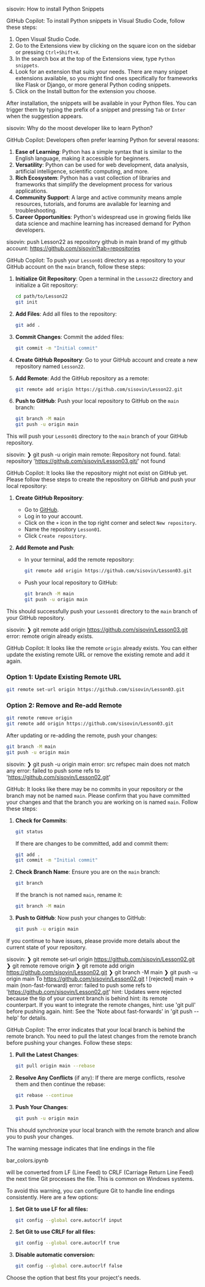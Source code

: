 sisovin: How to install Python Snippets

GitHub Copilot: To install Python snippets in Visual Studio Code, follow these steps:

1. Open Visual Studio Code.
2. Go to the Extensions view by clicking on the square icon on the sidebar or pressing `Ctrl+Shift+X`.
3. In the search box at the top of the Extensions view, type `Python snippets`.
4. Look for an extension that suits your needs. There are many snippet extensions available, so you might find ones specifically for frameworks like Flask or Django, or more general Python coding snippets.
5. Click on the Install button for the extension you choose.

After installation, the snippets will be available in your Python files. You can trigger them by typing the prefix of a snippet and pressing `Tab` or `Enter` when the suggestion appears.

sisovin: Why do the moost developer like to learn Python?

GitHub Copilot: Developers often prefer learning Python for several reasons:

1. **Ease of Learning**: Python has a simple syntax that is similar to the English language, making it accessible for beginners.
2. **Versatility**: Python can be used for web development, data analysis, artificial intelligence, scientific computing, and more.
3. **Rich Ecosystem**: Python has a vast collection of libraries and frameworks that simplify the development process for various applications.
4. **Community Support**: A large and active community means ample resources, tutorials, and forums are available for learning and troubleshooting.
5. **Career Opportunities**: Python's widespread use in growing fields like data science and machine learning has increased demand for Python developers.

sisovin: push Lesson22 as repository github in main brand of my github account: https://github.com/sisovin?tab=repositories

GitHub Copilot: To push your `Lesson01` directory as a repository to your GitHub account on the `main` branch, follow these steps:

1. **Initialize Git Repository**:
   Open a terminal in the `Lesson22` directory and initialize a Git repository:
   ```sh
   cd path/to/Lesson22
   git init
   ```

2. **Add Files**:
   Add all files to the repository:
   ```sh
   git add .
   ```

3. **Commit Changes**:
   Commit the added files:
   ```sh
   git commit -m "Initial commit"
   ```

4. **Create GitHub Repository**:
   Go to your GitHub account and create a new repository named `Lesson22`.

5. **Add Remote**:
   Add the GitHub repository as a remote:
   ```sh
   git remote add origin https://github.com/sisovin/Lesson22.git
   ```

6. **Push to GitHub**:
   Push your local repository to GitHub on the `main` branch:
   ```sh
   git branch -M main
   git push -u origin main
   ```

This will push your `Lesson01` directory to the `main` branch of your GitHub repository.

sisovin: ❯ git push -u origin main
remote: Repository not found.
fatal: repository 'https://github.com/sisovin/Lesson03.git/' not found

GitHub Copilot: It looks like the repository might not exist on GitHub yet. Please follow these steps to create the repository on GitHub and push your local repository:

1. **Create GitHub Repository**:
   - Go to [GitHub](https://github.com).
   - Log in to your account.
   - Click on the `+` icon in the top right corner and select `New repository`.
   - Name the repository `Lesson01`.
   - Click `Create repository`.

2. **Add Remote and Push**:
   - In your terminal, add the remote repository:
     ```sh
     git remote add origin https://github.com/sisovin/Lesson03.git
     ```
   - Push your local repository to GitHub:
     ```sh
     git branch -M main
     git push -u origin main
     ```

This should successfully push your `Lesson01` directory to the `main` branch of your GitHub repository.

sisovin: ❯ git remote add origin https://github.com/sisovin/Lesson03.git
error: remote origin already exists.

GitHub Copilot: It looks like the remote `origin` already exists. You can either update the existing remote URL or remove the existing remote and add it again.

### Option 1: Update Existing Remote URL
```sh
git remote set-url origin https://github.com/sisovin/Lesson03.git
```

### Option 2: Remove and Re-add Remote
```sh
git remote remove origin
git remote add origin https://github.com/sisovin/Lesson03.git
```

After updating or re-adding the remote, push your changes:
```sh
git branch -M main
git push -u origin main
```

sisovin: ❯ git push -u origin main
error: src refspec main does not match any
error: failed to push some refs to 'https://github.com/sisovin/Lesson02.git'

GitHub: It looks like there may be no commits in your repository or the branch may not be named `main`. Please confirm that you have committed your changes and that the branch you are working on is named `main`. Follow these steps:

1. **Check for Commits**:
   ```sh
   git status
   ```
   If there are changes to be committed, add and commit them:
   ```sh
   git add .
   git commit -m "Initial commit"
   ```

2. **Check Branch Name**:
   Ensure you are on the `main` branch:
   ```sh
   git branch
   ```
   If the branch is not named `main`, rename it:
   ```sh
   git branch -M main
   ```

3. **Push to GitHub**:
   Now push your changes to GitHub:
   ```sh
   git push -u origin main
   ```

If you continue to have issues, please provide more details about the current state of your repository.

sisovin: ❯ git remote set-url origin https://github.com/sisovin/Lesson02.git
❯ git remote remove origin
❯ git remote add origin https://github.com/sisovin/Lesson02.git
❯ git branch -M main
❯ git push -u origin main
To https://github.com/sisovin/Lesson02.git
 ! [rejected]        main -> main (non-fast-forward)
error: failed to push some refs to 'https://github.com/sisovin/Lesson02.git'
hint: Updates were rejected because the tip of your current branch is behind
hint: its remote counterpart. If you want to integrate the remote changes,
hint: use 'git pull' before pushing again.
hint: See the 'Note about fast-forwards' in 'git push --help' for details.

GitHub Copilot: The error indicates that your local branch is behind the remote branch. You need to pull the latest changes from the remote branch before pushing your changes. Follow these steps:

1. **Pull the Latest Changes**:
   ```sh
   git pull origin main --rebase
   ```

2. **Resolve Any Conflicts** (if any):
   If there are merge conflicts, resolve them and then continue the rebase:
   ```sh
   git rebase --continue
   ```

3. **Push Your Changes**:
   ```sh
   git push -u origin main
   ```

This should synchronize your local branch with the remote branch and allow you to push your changes.

The warning message indicates that line endings in the file 

bar_colors.ipynb

 will be converted from LF (Line Feed) to CRLF (Carriage Return Line Feed) the next time Git processes the file. This is common on Windows systems.

To avoid this warning, you can configure Git to handle line endings consistently. Here are a few options:

1. **Set Git to use LF for all files:**
   ```sh
   git config --global core.autocrlf input
   ```

2. **Set Git to use CRLF for all files:**
   ```sh
   git config --global core.autocrlf true
   ```

3. **Disable automatic conversion:**
   ```sh
   git config --global core.autocrlf false
   ```

Choose the option that best fits your project's needs.